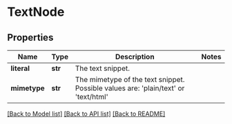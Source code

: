 # TextNode

## Properties
Name | Type | Description | Notes
------------ | ------------- | ------------- | -------------
**literal** | **str** | The text snippet. | 
**mimetype** | **str** | The mimetype of the text snippet. Possible values are: &#x27;plain/text&#x27; or &#x27;text/html&#x27; | 

[[Back to Model list]](../README.md#documentation-for-models) [[Back to API list]](../README.md#documentation-for-api-endpoints) [[Back to README]](../README.md)

